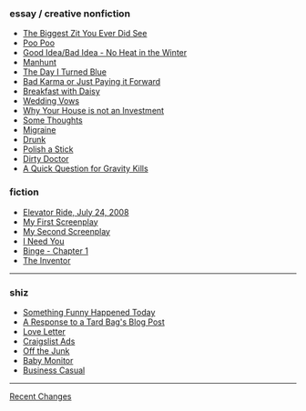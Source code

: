 ### essay / creative nonfiction

-   [The Biggest Zit You Ever Did See](theBiggestZit.html)
-   [Poo Poo](pooPoo.html)
-   [Good Idea/Bad Idea - No Heat in the Winter](goodIdeaBadIdea.html)
-   [Manhunt](manhunt.html)
-   [The Day I Turned Blue](theDayITurnedBlue.html)
-   [Bad Karma or Just Paying it
    Forward](badKarmaOrJustPayingItForward.html)
-   [Breakfast with Daisy](breakfastWithDaisy.html)
-   [Wedding Vows](vows.html)
-   [Why Your House is not an
    Investment](whyYourHouseIsNotAnInvestment.html)
-   [Some Thoughts](someThoughts.html)
-   [Migraine](migraine.html)
-   [Drunk](drunk.html)
-   [Polish a Stick](polishAStick.html)
-   [Dirty Doctor](dirtyDoctor.html)
-   [A Quick Question for Gravity
    Kills](aQuickQuestionForGravityKills.html)

### fiction

-   [Elevator Ride, July 24, 2008](elevatorRide20080724.html)
-   [My First Screenplay](myFirstScreenplay.html)
-   [My Second Screenplay](mySecondScreenplay.html)
-   [I Need You](iNeedYou.html)
-   [Binge - Chapter 1](bingeCh1.html)
-   [The Inventor](theInventor.html)

* * * * *

### shiz

-   [Something Funny Happened Today](somethingFunnyHappenedToday.html)
-   [A Response to a Tard Bag's Blog Post](coffeeBlogPostResponse.html)
-   [Love Letter](loveLetter.html)
-   [Craigslist Ads](craigslistAds.html)
-   [Off the Junk](offTheJunk.html)
-   [Baby Monitor](babyMonitor.html)
-   [Business Casual](businessCasual.html)

* * * * *

[Recent Changes](recentChanges.html)
